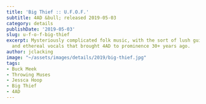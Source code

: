 ```yaml
---
title: 'Big Thief :: U.F.O.F.'
subtitle: 4AD &bull; released 2019-05-03
category: details
publishDate: '2019-05-03'
slug: u-f-o-f-big-thief
excerpt: Mysteriously complicated folk music, with the sort of lush guitar arrangements
  and ethereal vocals that brought 4AD to prominence 30+ years ago.
author: jclacking
image: "~/assets/images/details/2019/big-thief.jpg"
tags:
- Buck Meek
- Throwing Muses
- Jessca Hoop
- Big Thief
- 4AD
---
```


